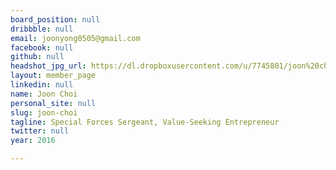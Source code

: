 ```yaml
---
board_position: null
dribbble: null
email: joonyong0505@gmail.com
facebook: null
github: null
headshot_jpg_url: https://dl.dropboxusercontent.com/u/7745801/joon%20choi.jpg
layout: member_page
linkedin: null
name: Joon Choi
personal_site: null
slug: joon-choi
tagline: Special Forces Sergeant, Value-Seeking Entrepreneur
twitter: null
year: 2016

---
```

